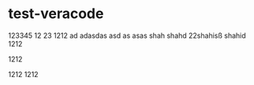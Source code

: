 # test-veracode


123345
12
23
1212
ad
adasdas
asd
as
asas
shah
shahd
22shahisß
shahid
1212

1212


1212
1212